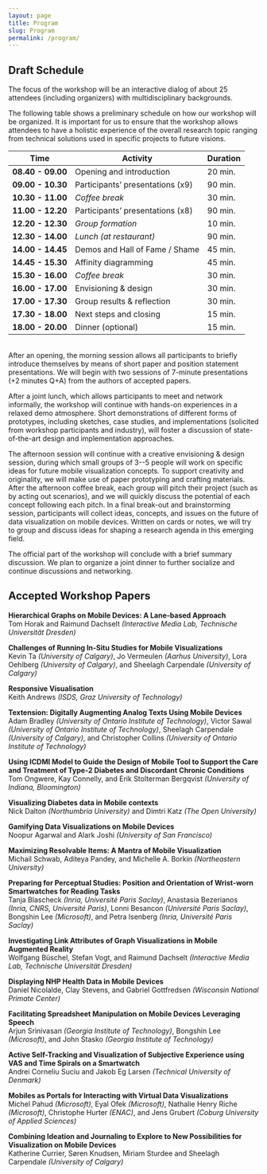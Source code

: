 ```yaml
---
layout: page
title: Program
slug: Program
permalink: /program/
---
```


## Draft Schedule

The focus of the workshop will be an interactive dialog of about 25 attendees (including organizers) with multidisciplinary backgrounds. 

The following table shows a preliminary schedule on how our workshop will be organized. It is important for us to ensure that the workshop allows attendees to have a holistic experience of the overall research topic ranging from technical solutions used in specific projects to future visions.

| **Time** 	          | Activity            	                | Duration 	|
|------------------   |-------------------------------------	|---------	|
| **08.40 - 09.00** 	| Opening and introduction            	| 20 min. 	|
| **09.00 - 10.30** 	| Participants’ presentations (x9)   	  | 90 min. 	|
| **10.30 - 11.00** 	| *Coffee break*                        | 30 min. 	|
| **11.00 - 12.20** 	| Participants’ presentations (x8) 	    | 90 min. 	|
| **12.20 - 12.30** 	| *Group formation*                    	| 10 min. 	|
| **12.30 - 14.00** 	| *Lunch (at restaurant)*              	| 90 min. 	|
| **14.00 - 14.45** 	| Demos and Hall of Fame / Shame      	| 45 min. 	|
| **14.45 - 15.30** 	| Affinity diagramming                	| 45 min. 	|
| **15.30 - 16.00** 	| *Coffee break*                        | 30 min. 	|
| **16.00 - 17.00** 	| Envisioning & design                	| 30 min. 	|
| **17.00 - 17.30** 	| Group results & reflection           	| 30 min. 	|
| **17.30 - 18.00** 	| Next steps and closing        	      | 15 min. 	|
| **18.00 - 20.00** 	| Dinner (optional)             	      | 15 min. 	|

<br>
After an opening, the morning session allows all participants to briefly introduce themselves by means of short paper and position statement presentations. We will begin with two sessions of 7-minute presentations (+2 minutes Q+A) from the authors of accepted papers. 

After a joint lunch, which allows participants to meet and network informally, the workshop will continue with hands-on experiences in a relaxed demo atmosphere. Short demonstrations of different forms of prototypes, including sketches, case studies, and implementations (solicited from workshop participants and industry), will foster a discussion of state-of-the-art design and implementation approaches.

The afternoon session will continue with a creative envisioning & design session, during which small groups of 3--5 people will work on specific ideas for future mobile visualization concepts. To support creativity and originality, we will make use of paper prototyping and crafting materials. After the afternoon coffee break, each group will pitch their project (such as by acting out scenarios), and we will quickly discuss the potential of each concept following each pitch. In a final break-out and brainstorming session, participants will collect ideas, concepts, and issues on the future of data visualization on mobile devices. Written on cards or notes, we will try to group and discuss ideas for shaping a research agenda in this emerging field.

The official part of the workshop will conclude with a brief summary discussion. We plan to organize a joint dinner to further socialize and continue discussions and networking.

## Accepted Workshop Papers

**Hierarchical Graphs on Mobile Devices: A Lane-based Approach**
<br>Tom Horak and Raimund Dachselt *(Interactive Media Lab, Technische Universität Dresden)*

**Challenges of Running In-Situ Studies for Mobile Visualizations**
<br>Kevin Ta *(University of Calgary)*, Jo Vermeulen *(Aarhus University)*, Lora Oehlberg *(University of Calgary)*, and Sheelagh Carpendale *(University of Calgary)*

**Responsive Visualisation**
<br>Keith Andrews *(ISDS, Graz University of Technology)*

**Textension: Digitally Augmenting Analog Texts Using Mobile Devices**
<br>Adam Bradley *(University of Ontario Institute of Technology)*, Victor Sawal *(University of Ontario Institute of Technology)*, Sheelagh Carpendale *(University of Calgary)*, and Christopher Collins *(University of Ontario Institute of Technology)*

**Using ICDMI Model to Guide the Design of Mobile Tool to Support the Care and Treatment of Type-2 Diabetes and Discordant Chronic Conditions**
<br>Tom Ongwere, Kay Connelly, and Erik Stolterman Bergqvist *(University of Indiana, Bloomington)*

**Visualizing Diabetes data in Mobile contexts**
<br>Nick Dalton *(Northumbria University)* and Dimtri Katz *(The Open University)*

**Gamifying Data Visualizations on Mobile Devices**
<br>Noopur Agarwal and Alark Joshi *(University of San Francisco)*

**Maximizing Resolvable Items: A Mantra of Mobile Visualization**
<br>Michail Schwab, Aditeya Pandey, and Michelle A. Borkin *(Northeastern University)*

**Preparing for Perceptual Studies: Position and Orientation of Wrist-worn Smartwatches for Reading Tasks**
<br>Tanja Blascheck *(Inria, Université Paris Saclay)*, Anastasia Bezerianos *(Inria, CNRS, Université Paris)*, Lonni Besancon *(Université Paris Saclay)*, Bongshin Lee *(Microsoft)*, and Petra Isenberg *(Inria, Université Paris Saclay)*

**Investigating Link Attributes of Graph Visualizations in Mobile Augmented Reality**
<br>Wolfgang Büschel, Stefan Vogt, and Raimund Dachselt *(Interactive Media Lab, Technische Universität Dresden)*

**Displaying NHP Health Data in Mobile Devices**
<br>Daniel Nicolalde, Clay Stevens, and Gabriel Gottfredsen *(Wisconsin National Primate Center)*

**Facilitating Spreadsheet Manipulation on Mobile Devices Leveraging Speech**
<br>Arjun Srinivasan *(Georgia Institute of Technology)*, Bongshin Lee *(Microsoft)*, and John Stasko *(Georgia Institute of Technology)*

**Active Self-Tracking and Visualization of Subjective Experience using VAS and Time Spirals on a Smartwatch**
<br>Andrei Corneliu Suciu and Jakob Eg Larsen *(Technical University of Denmark)*

**Mobiles as Portals for Interacting with Virtual Data Visualizations**
<br>Michel Pahud *(Microsoft)*, Eyal Ofek *(Microsoft)*, Nathalie Henry Riche *(Microsoft)*, Christophe Hurter *(ENAC)*, and Jens Grubert *(Coburg University of Applied Sciences)*

**Combining Ideation and Journaling to Explore to New Possibilities for Visualization on Mobile Devices**
<br>Katherine Currier, Søren Knudsen, Miriam Sturdee and Sheelagh Carpendale *(University of Calgary)*
